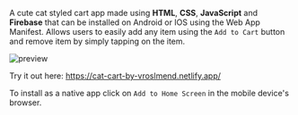 A cute cat styled cart app made using **HTML**, **CSS**, **JavaScript** and **Firebase** that can be installed on Android or IOS using the Web App Manifest. Allows users to easily add any item using the `Add to Cart` button and remove item by simply tapping on the item.


![preview](https://github.com/vroslmend/cat-cart-app/assets/89701936/f93dbc0c-c689-4e0a-a43e-b01c1242b1ab)



Try it out here: https://cat-cart-by-vroslmend.netlify.app/

To install as a native app click on `Add to Home Screen` in the mobile device's browser.
